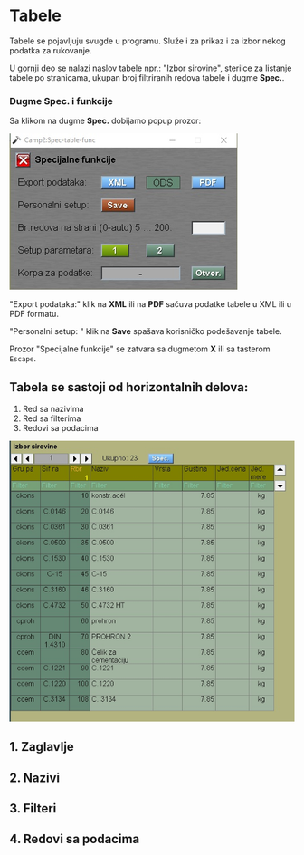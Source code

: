 # Tabele

Tabele se pojavljuju svugde u programu.
Služe i za prikaz i za izbor nekog podatka za rukovanje.

U gornji deo se nalazi naslov tabele npr.: "Izbor sirovine", sterilce za listanje tabele po stranicama, ukupan broj filtriranih redova tabele i dugme **Spec.**.

### Dugme **Spec.** i funkcije

Sa klikom na dugme **Spec.** dobijamo popup prozor:


![image](tablaspec.jpg)

"Export podataka:" klik na **XML** ili na **PDF** sačuva podatke tabele u XML ili u PDF formatu.

"Personalni setup: " klik na **Save** spašava korisničko podešavanje tabele. 

Prozor "Specijalne funkcije" se zatvara sa dugmetom **X** ili sa tasterom `Escape`.

## Tabela se sastoji od horizontalnih delova:

1. Red sa nazivima
3. Red sa filterima
4. Redovi sa podacima

![Image](tabela.jpg)

## 1. Zaglavlje

## 2. Nazivi

## 3. Filteri

## 4. Redovi sa podacima
